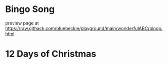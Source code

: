 # Bingo Song
preview page at https://raw.githack.com/bluebeckie/playground/main/wonderfulABC/bingo.html

# 12 Days of Christmas
